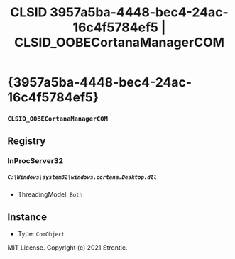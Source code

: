 ﻿---
title: "CLSID 3957a5ba-4448-bec4-24ac-16c4f5784ef5 | CLSID_OOBECortanaManagerCOM"
excerpt: What is COM-Object CLSID 3957a5ba-4448-bec4-24ac-16c4f5784ef5?
---

# {3957a5ba-4448-bec4-24ac-16c4f5784ef5}

### `CLSID_OOBECortanaManagerCOM`

## Registry


### InProcServer32

##### `C:\Windows\system32\windows.cortana.Desktop.dll`
* ThreadingModel: `Both`

## Instance

* Type: `ComObject`

MIT License. Copyright (c) 2021 Strontic.


